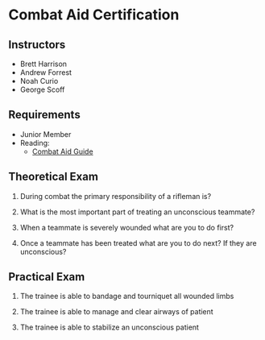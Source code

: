 # Combat Aid Certification

## Instructors

- Brett Harrison
- Andrew Forrest
- Noah Curio
- George Scoff

## Requirements

- Junior Member
- Reading:
  - [Combat Aid Guide](guides/combataid.md)


## Theoretical Exam
1. During combat the primary responsibility of a rifleman is?

2. What is the most important part of treating an unconscious teammate?

3. When a teammate is severely wounded what are you to do first?

4. Once a teammate has been treated what are you to do next? If they are unconscious?

## Practical Exam

1. The trainee is able to bandage and tourniquet all wounded limbs

2. The trainee is able to manage and clear airways of patient

3. The trainee is able to stabilize an unconscious patient
